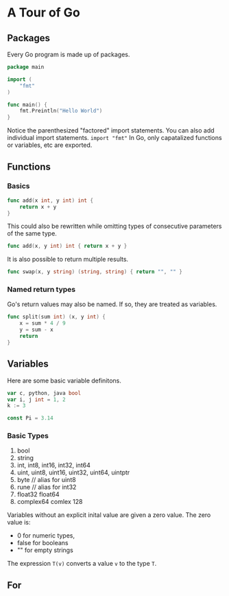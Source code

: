 # A Tour of Go

## Packages
Every Go program is made up of packages.
```go
package main

import (
    "fmt"
)

func main() {
    fmt.Preintln("Hello World")
}
```
Notice the parenthesized "factored" import statements.
You can also add individual import statements. `import "fmt"`
In Go, only capatalized functions or variables, etc are exported.

## Functions
### Basics
```go
func add(x int, y int) int {
    return x + y
}
```
This could also be rewritten while omitting types of consecutive parameters of the same type.
```go
func add(x, y int) int { return x + y }
```
It is also possible to return multiple results.
```go
func swap(x, y string) (string, string) { return "", "" }
```

### Named return types
Go's return values may also be named. If so, they are treated as variables.
```go
func split(sum int) (x, y int) {
    x = sum * 4 / 9
    y = sum - x
    return
}
```

## Variables
Here are some basic variable definitons.
```go
var c, python, java bool
var i, j int = 1, 2
k := 3

const Pi = 3.14
```


### Basic Types
1. bool
2. string
3. int, int8, int16, int32, int64
4. uint, uint8, uint16, uint32, uint64, uintptr
5. byte // alias for uint8
6. rune // alias for int32
7. float32 float64
8. complex64 comlex 128

Variables without an explicit inital value are given a zero value.
The zero value is:
- 0 for numeric types,
- false for booleans
- "" for empty strings

The expression `T(v)` converts a value `v` to the type `T`.

## For

